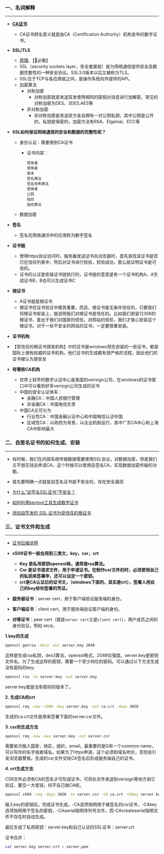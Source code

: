 ### 一、名词解释

***

* **[CA证书](https://www.cnblogs.com/fps2tao/p/10036910.html)**

  *  CA证书顾名思义就是由CA（Certification Authority）机构发布的数字证书。

* **SSL/TLS**

  * [原理](https://segmentfault.com/a/1190000002554673)。【🌟必看】
  * SSL（security sockets layer，安全套接层）是为网络通信提供安全及数据完整性的一种安全协议。SSL3.0版本以后又被称为TLS。
  * SSL位于TCP与各应用层之间，是操作系统向外提供的API。
  * 加密算法
    * 对称加密
      * 对称加密就是发送双发使用相同的密钥对消息进行加解密，常见的对称加密为DES、3DES,AES等
    * 非对称加密
      * 非对称加密是发送双方各自拥有一对公钥私钥，其中公钥是公开的，私钥是保密的，加密方法有RSA、Elgamal、ECC等

* **SSL如何保证网络通信的安全和数据的完整性呢？**

  * 身份认证：需要用到CA证书

    * 证书内容：

      ```
      颁发者
      使用者
      版本
      签名算法
      签名哈希算法
      使用者
      公钥
      指纹
      指纹算法
      ```

  * 数据加密

* **签名**

  * 签名在网络通讯中的应用称为数字签名

* **证书链**
  * 使用https协议访问时，服务器发送证书向浏览器时，首先查找该证书是否已在信任列表中，然后对证书进行校验，校验成功，那么就证明证书是可信的。
  * 证书的认证是安装证书链执行的，证书链的意思是有一个证书机构A，A生成证书B，B也可以生成证书C
* **根证书**
  * A证书就是根证书
  * 根证书在证书验证中极其重要，而且，根证书是无条件信任的，只要我们将根证书安装上，就说明我们对根证书是信任的。比如我们安装12306的根证书，是出于我们对国家的信任，对网站的信任，我们才放心安装这个根证书。对于一些不安全的网站的证书，一定要慎重安装。
* **证书机构**
  
* 【受信任的根证书颁发机构】中的证书是windows预先安装的一些证书，都是国际上很有权威的证书机构，他们证书的生成都有很严格的流程，因此他们的证书被认为是安全
  
* **有哪些CA机构**
  * 世界上较早的数字认证中心是美国的verisign公司，在windows的证书窗口中可以看到好多verisign公司生成的证书
  * 中国的安全认证体系：
    * 金融CA：中国人民银行管理
    * 非金融CA：中国电信负责
  * 中国CA又可分为
    * 行业性CA：中国金融认证中心和中国电信认证中国
    * 区域性CA：以政府为背景，以企业机制运行，其中广东CA中心和上海CA中影响最大

### 二、自签名证书的如何生成、安装

***

* 有时候，我们在内部系统传输数据需要使用SSL协议，对数据加密，但是我们又不想花钱去申请CA，这个时候可以使用自签名CA，实现数据加密传输的功能。
* 首先要明确一点就是自签名证书是不安全的，存在安全漏洞

* [为什么”自签名SSL证书”不安全？](https://www.cnblogs.com/liyy2015/p/7649837.html)
* [如何利用keytool工具生成数字证书](https://jingyan.baidu.com/article/b0b63dbfe18eff4a483070f4.html)
* [添加自签发的 SSL 证书为受信任的根证书](https://cnzhx.net/blog/self-signed-certificate-as-trusted-root-ca-in-windows/)

### 三、证书文件和生成

***

* [证书后缀说明](https://blog.csdn.net/u014029448/article/details/100567276)
  
* **x509证书一般会用到三类文，key，csr，crt**
  
  * **Key 是私用密钥openssl格，通常是rsa算法。**
  * **Csr 是证书请求文件，用于申请证书。在制作csr文件的时，必须使用自己的私钥来签署申，还可以设定一个密钥。**
  * **crt是CA认证后的证书文，（windows下面的，其实是crt），签署人用自己的key给你签署的凭证。**
  
  
  
* **服务器证书**：server cert，用于客户端验证服务端的身份。

* **客户端证书**：client cert，用于服务端验证客户端的身份。

* **对等证书**：peer cert（既是`server cert`又是`client cert`），用户成员之间的身份验证，例如 etcd。

**1.key的生成** 

```bash
openssl genrsa -des3 -out server.key 2048
```

这样是生成rsa私钥，des3算法，openssl格式，2048位强度。server.key是密钥文件名。为了生成这样的密钥，需要一个至少四位的密码。可以通过以下方法生成没有密码的key:

```bash
openssl rsa -in server.key -out server.key
```

server.key就是没有密码的版本了。 

**2. 生成CA的crt**

```bash
openssl req -new -x509 -key server.key -out ca.crt -days 3650
```

生成的ca.crt文件是用来签署下面的server.csr文件。 

**3. csr的生成方法**

```bash
openssl req -new -key server.key -out server.csr
```

需要依次输入国家，地区，组织，email。最重要的是有一个common name，可以写你的名字或者域名。如果为了https申请，这个必须和域名吻合，否则会引发浏览器警报。生成的csr文件交给CA签名后形成服务端自己的证书。 

**4. crt生成方法**

CSR文件必须有CA的签名才可形成证书，可将此文件发送到verisign等地方由它验证，要交一大笔钱，何不自己做CA呢。

```bash
openssl x509 -req -days 3650 -in server.csr -CA ca.crt -CAkey server.key -CAcreateserial -out server.crt
```

输入key的密钥后，完成证书生成。-CA选项指明用于被签名的csr证书，-CAkey选项指明用于签名的密钥，-CAserial指明序列号文件，而-CAcreateserial指明文件不存在时自动生成。

最后生成了私用密钥：server.key和自己认证的SSL证书：server.crt

证书合并：

```bash
cat server.key server.crt > server.pem
```